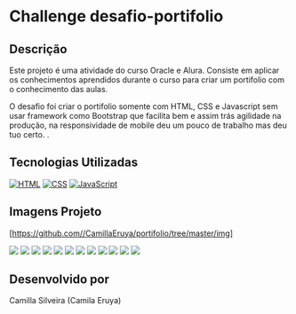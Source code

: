 # Challenge desafio-portifolio


## Descrição

Este projeto é uma atividade do curso Oracle e Alura. Consiste em aplicar os conhecimentos aprendidos durante o curso para criar um portifolio com o conhecimento das aulas.

O desafio foi criar o portifolio somente com HTML, CSS e Javascript sem usar framework como Bootstrap que facilita bem e assim trás agilidade na produção, na responsividade de mobile deu um pouco de trabalho mas deu tuo certo. .

## Tecnologias Utilizadas

[![HTML](https://img.shields.io/badge/HTML-E34F26?style=for-the-badge&logo=html5&logoColor=white)](https://developer.mozilla.org/pt-BR/docs/Web/HTML)
[![CSS](https://img.shields.io/badge/CSS-1572B6?style=for-the-badge&logo=css3&logoColor=white)](https://developer.mozilla.org/pt-BR/docs/Web/CSS)
[![JavaScript](https://img.shields.io/badge/JavaScript-F7DF1E?style=for-the-badge&logo=javascript&logoColor=black)](https://developer.mozilla.org/pt-BR/docs/Web/JavaScript)

## Imagens Projeto

[https://github.com//CamillaEruya/portifolio/tree/master/img]

<img src="./portifolio/img/portifolio1.png">
<img src="./portifolio/img/portifolio2.png">
<img src="./portifolio/img/portifolio3.png">
<img src="./portifolio/img/portifolio4.png">
<img src="./portifolio/img/portifolio5.png">
<img src="./portifolio/img/portifolioContato1.png">
<img src="./portifolio/img/portifolioContato2.png">
<img src="./portifolio/img/portifolioRespMobile1.png">
<img src="./portifolio/img/portifolioRespMobile2.png">
<img src="./portifolio/img/portifolioRespTablet1.png">
<img src="./portifolio/img/portifolioRespTablet2.png">
<img src="./portifolio/img/portifolioRespMenu.png">






## Desenvolvido por

Camilla Silveira (Camila Eruya)
